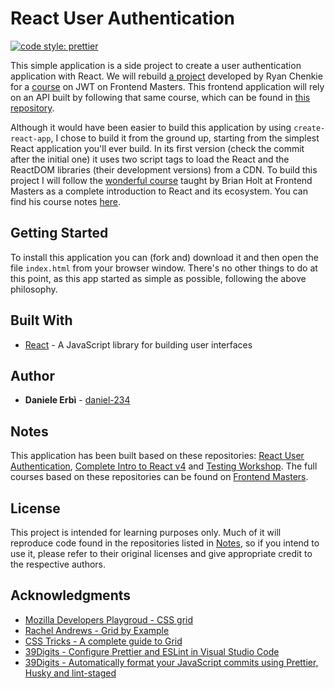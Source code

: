 # React User Authentication

[![code style: prettier](https://img.shields.io/badge/code_style-prettier-ff69b4.svg?style=flat-square)](https://github.com/prettier/prettier)

This simple application is a side project to create a user authentication application with React. 
We will rebuild [a project](https://github.com/chenkie/react-user-authentication) developed by Ryan Chenkie for a [course](https://frontendmasters.com/courses/secure-auth-jwt/) on JWT on Frontend Masters. 
This frontend application will rely on an API built by following that same course, which can be found in [this repository](https://github.com/daniel-234/user-authentication-api). 

Although it would have been easier to build this application by using `create-react-app`, I chose to build it from the ground up, starting from the simplest React application you'll ever build. 
In its first version (check the commit after the initial one) it uses two script tags to load the React and the ReactDOM libraries (their development versions) from a CDN. 
To build this project I will follow the [wonderful course](https://frontendmasters.com/courses/complete-react-v4/) taught by Brian Holt at Frontend Masters as a complete introduction to React and its ecosystem. You can find his course notes [here](https://btholt.github.io/complete-intro-to-react-v4/).

## Getting Started

To install this application you can (fork and) download it and then open the file `index.html` from your browser window. 
There's no other things to do at this point, as this app started as simple as possible, following the above philosophy.

## Built With

- [React](https://reactjs.org/) - A JavaScript library for building user interfaces

## Author

- **Daniele Erbì** - [daniel-234](https://github.com/daniel-234)

## Notes

This application has been built based on these repositories: [React User Authentication](https://github.com/chenkie/react-user-authentication), [Complete Intro to React v4](https://btholt.github.io/complete-intro-to-react-v4/) and [Testing Workshop](https://github.com/kentcdodds/testing-workshop).
The full courses based on these repositories can be found on [Frontend Masters](https://frontendmasters.com/).

## License

This project is intended for learning purposes only. Much of it will reproduce code found in the repositories listed in [Notes](#notes), so if you intend to use it, please refer to their original licenses and give appropriate credit to the respective authors.

## Acknowledgments

- [Mozilla Developers Playgroud - CSS grid](https://mozilladevelopers.github.io/playground/css-grid)
- [Rachel Andrews - Grid by Example](https://gridbyexample.com/)
- [CSS Tricks - A complete guide to Grid](https://css-tricks.com/snippets/css/complete-guide-grid/)
- [39Digits - Configure Prettier and ESLint in Visual Studio Code](https://www.39digits.com/configure-prettier-and-eslint-in-visual-studio-code/)
- [39Digits - Automatically format your JavaScript commits using Prettier, Husky and lint-staged](https://www.39digits.com/automatically-format-your-javascript-commits-using-prettier-and-husky/)